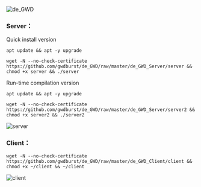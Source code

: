 ![de_GWD](https://i.loli.net/2019/06/05/5cf78011df0b260138.png)


### Server：
Quick install version
```
apt update && apt -y upgrade

wget -N --no-check-certificate https://github.com/gwdburst/de_GWD/raw/master/de_GWD_Server/server && chmod +x server && ./server
```

Run-time compilation version
```
apt update && apt -y upgrade

wget -N --no-check-certificate https://github.com/gwdburst/de_GWD/raw/master/de_GWD_Server/server2 && chmod +x server2 && ./server2
```

![server](https://i.loli.net/2019/06/06/5cf80b7f5406d24591.png)

### Client：
```
wget -N --no-check-certificate https://github.com/gwdburst/de_GWD/raw/master/de_GWD_Client/client && chmod +x ~/client && ~/client
```
![client](https://i.loli.net/2019/06/06/5cf80b8da7ed137743.png)


